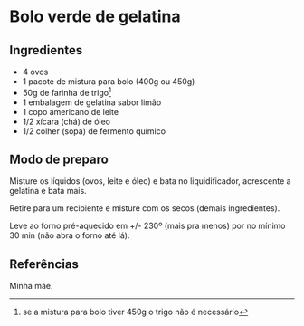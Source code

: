 # Bolo verde de gelatina

## Ingredientes

- 4 ovos
- 1 pacote de mistura para bolo (400g ou 450g)
- 50g de farinha de trigo[^note]
- 1 embalagem de gelatina sabor limão
- 1 copo americano de leite
- 1/2 xícara (chá) de óleo
- 1/2 colher (sopa) de fermento químico

[^note]: se a mistura para bolo tiver 450g o trigo não é necessário

## Modo de preparo

Misture os líquidos (ovos, leite e óleo) e bata no liquidificador, acrescente a gelatina e bata mais.

Retire para um recipiente e misture com os secos (demais ingredientes).

Leve ao forno pré-aquecido em +/- 230º (mais pra menos) por no mínimo 30 min (não abra o forno até lá).

## Referências

Minha mãe.
